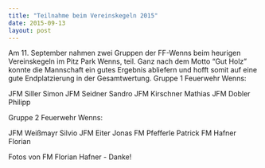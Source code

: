 ```yaml
---
title: "Teilnahme beim Vereinskegeln 2015"
date: 2015-09-13
layout: post
---
```


Am 11. September nahmen zwei Gruppen der FF-Wenns beim heurigen Vereinskegeln im Pitz Park Wenns, teil.
Ganz nach dem Motto “Gut Holz” konnte die Mannschaft ein gutes Ergebnis abliefern und hofft somit auf eine gute Endplatzierung in der Gesamtwertung.
Gruppe 1 Feuerwehr Wenns:

JFM Siller Simon
JFM Seidner Sandro
JFM Kirschner Mathias
JFM Dobler Philipp

Gruppe 2 Feuerwehr Wenns:

JFM Weißmayr Silvio
JFM Eiter Jonas
FM Pfefferle Patrick
FM Hafner Florian

Fotos von FM Florian Hafner - Danke!